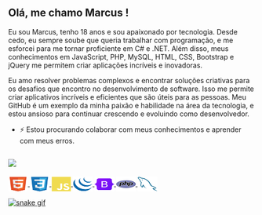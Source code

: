 ## Olá, me chamo Marcus ! 
Eu sou Marcus, tenho 18 anos e sou apaixonado por tecnologia. Desde cedo, eu sempre soube que queria trabalhar com programação, e me esforcei para me tornar proficiente em C# e .NET. Além disso, meus conhecimentos em JavaScript, PHP, MySQL, HTML, CSS, Bootstrap e jQuery me permitem criar aplicações incríveis e inovadoras.

Eu amo resolver problemas complexos e encontrar soluções criativas para os desafios que encontro no desenvolvimento de software. Isso me permite criar aplicativos incríveis e eficientes que são úteis para as pessoas. Meu GitHub é um exemplo da minha paixão e habilidade na área da tecnologia, e estou ansioso para continuar crescendo e evoluindo como desenvolvedor.

- ⚡ Estou procurando colaborar com meus conhecimentos e aprender com meus erros.  


##

<div>
  <a href="https://github.com/MarcusContatoDev">
  <img height="180em" src="https://github-readme-stats.vercel.app/api?username=MarcusContatoDev&show_icons=true&theme=onedark&include_all_commits=true&count_private=true"/>
  
</div>
  
  
  
<div style="display: inline_block"><br>
   <img align="center" alt="Marcus-Html" height="30" width="40" src="https://raw.githubusercontent.com/devicons/devicon/master/icons/html5/html5-original.svg">
   <img align="center" alt="Marcus-css3" height="30" width="40" src="https://raw.githubusercontent.com/devicons/devicon/master/icons/css3/css3-original.svg">
   <img align="center" alt="Marcus-javascript" height="30" width="40" src="https://raw.githubusercontent.com/devicons/devicon/master/icons/javascript/javascript-plain.svg">
   <img align="center" alt="Marcus-jquery" height="30" width="40" src="https://raw.githubusercontent.com/devicons/devicon/master/icons/jquery/jquery-original.svg">
   <img align="center" alt="Marcus-bootstrap" height="30" width="40" src="https://raw.githubusercontent.com/devicons/devicon/master/icons/bootstrap/bootstrap-original.svg">
   <img align="center" alt="Marcus-php" height="30" width="40" src="https://raw.githubusercontent.com/devicons/devicon/master/icons/php/php-original.svg">
   <img align="center" alt="Marcus-mysql" height="30" width="40" src="https://raw.githubusercontent.com/devicons/devicon/master/icons/mysql/mysql-original.svg">
</div>  
  
  
 ![snake gif](https://github.com/MarcusContatoDev/MarcusContatoDev/blob/output/github-contribution-grid-snake.svg)

